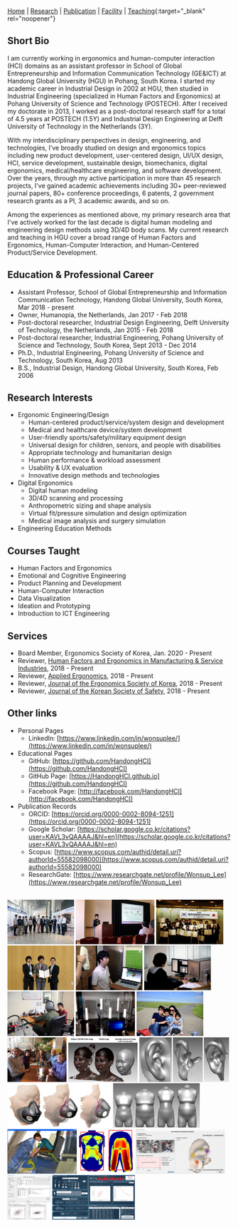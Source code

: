 [Home](README.md) | [Research](research.md) | [Publication](publication.md) | [Facility](facility.md) | [Teaching](https://handonghci.github.io/Courses/){:target="_blank" rel="noopener"}


## Short Bio
I am currently working in ergonomics and human-computer interaction (HCI) domains as an assistant professor in School of Global Entrepreneurship and Information Communication Technology (GE&ICT) at Handong Global University (HGU) in Pohang, South Korea. I started my academic career in Industrial Design in 2002 at HGU, then studied in Industrial Engineering (specialized in Human Factors and Ergonomics) at Pohang University of Science and Technology (POSTECH). After I received my doctorate in 2013, I worked as a post-doctoral research staff for a total of 4.5 years at POSTECH (1.5Y) and Industrial Design Engineering at Delft University of Technology in the Netherlands (3Y).

With my interdisciplinary perspectives in design, engineering, and technologies, I’ve broadly studied on design and ergonomics topics including new product development, user-centered design, UI/UX design, HCI, service development, sustainable design, biomechanics, digital ergonomics, medical/healthcare engineering, and software development. Over the years, through my active participation in more than 45 research projects, I've gained academic achievements including 30+ peer-reviewed journal papers, 80+ conference proceedings, 6 patents, 2 government research grants as a PI, 3 academic awards, and so on.

Among the experiences as mentioned above, my primary research area that I've actively worked for the last decade is digital human modeling and engineering design methods using 3D/4D body scans. My current research and teaching in HGU cover a broad range of Human Factors and Ergonomics, Human-Computer Interaction, and Human-Centered Product/Service Development.

## Education & Professional Career
- Assistant Professor, School of Global Entrepreneurship and Information Communication Technology, Handong Global University, South Korea, Mar 2018 - present
- Owner, Humanopia, the Netherlands, Jan 2017 - Feb 2018
- Post-doctoral researcher, Industrial Design Engineering, Delft University of Technology, the Netherlands, Jan 2015 - Feb 2018
- Post-doctoral researcher, Industrial Engineering, Pohang University of Science and Technology, South Korea, Sept 2013 - Dec 2014
- Ph.D., Industrial Engineering, Pohang University of Science and Technology, South Korea, Aug 2013
- B.S., Industrial Design, Handong Global University, South Korea, Feb 2006

## Research Interests
- Ergonomic Engineering/Design
  - Human-centered product/service/system design and development
  - Medical and healthcare device/system development
  - User-friendly sports/safety/military equipment design
  - Universal design for children, seniors, and people with disabilities
  - Appropriate technology and humanitarian design
  - Human performance & workload assessment
  - Usability & UX evaluation
  - Innovative design methods and technologies
- Digital Ergonomics
  - Digital human modeling
  - 3D/4D scanning and processing
  - Anthropometric sizing and shape analysis
  - Virtual fit/pressure simulation and design optimization
  - Medical image analysis and surgery simulation
- Engineering Education Methods

## Courses Taught
- Human Factors and Ergonomics
- Emotional and Cognitive Engineering
- Product Planning and Development
- Human-Computer Interaction
- Data Visualization
- Ideation and Prototyping
- Introduction to ICT Engineering

## Services
- Board Member, Ergonomics Society of Korea, Jan. 2020 - Present
- Reviewer, [Human Factors and Ergonomics in Manufacturing & Service Industries](https://www.onlinelibrary.wiley.com/journal/15206564), 2018 - Present
- Reviewer, [Applied Ergonomics](https://www.journals.elsevier.com/applied-ergonomics), 2018 - Present
- Reviewer, [Journal of the Ergonomics Society of Korea](http://www.jesk.or.kr/), 2018 - Present
- Reviewer, [Journal of the Korean Society of Safety](http://www.kosos.or.kr/jkosos/), 2018 - Present

## Other links
- Personal Pages
  - LinkedIn: [https://www.linkedin.com/in/wonsuplee/](https://www.linkedin.com/in/wonsuplee/)
- Educational Pages
  - GitHub: [https://github.com/HandongHCI](https://github.com/HandongHCI)
  - GitHub Page: [https://HandongHCI.github.io](https://github.com/HandongHCI)
  - Facebook Page: [http://facebook.com/HandongHCI](http://facebook.com/HandongHCI)
- Publication Records
  - ORCID: [https://orcid.org/0000-0002-8094-1251](https://orcid.org/0000-0002-8094-1251)
  - Google Scholar: [https://scholar.google.co.kr/citations?user=KAVL3vQAAAAJ&hl=en](https://scholar.google.co.kr/citations?user=KAVL3vQAAAAJ&hl=en)
  - Scopus: [https://www.scopus.com/authid/detail.uri?authorId=55582098000](https://www.scopus.com/authid/detail.uri?authorId=55582098000)
  - ResearchGate: [https://www.researchgate.net/profile/Wonsup_Lee](https://www.researchgate.net/profile/Wonsup_Lee)

<br>
<img src="img/intro01.jpg" height="100">
<img src="img/intro02.jpg" height="100">
<img src="img/intro03.jpg" height="100">
<img src="img/intro04.jpg" height="100">
<img src="img/intro09.jpg" height="100">
<img src="img/intro15.jpg" height="100">
<img src="img/intro16.jpg" height="100">
<img src="img/intro10.jpg" height="100">
<img src="img/intro05.jpg" height="100">
<img src="img/intro06.jpg" height="100">
<img src="img/intro11.png" height="100">
<img src="img/intro12.png" height="100">
<img src="img/intro07.png" height="100">
<img src="img/intro17.png" height="100">
<img src="img/intro08.png" height="100">
<img src="img/intro13.png" height="100">
<img src="img/intro14.png" height="100">
<img src="img/intro18.png" height="100">
<img src="img/intro19.png" height="100">
